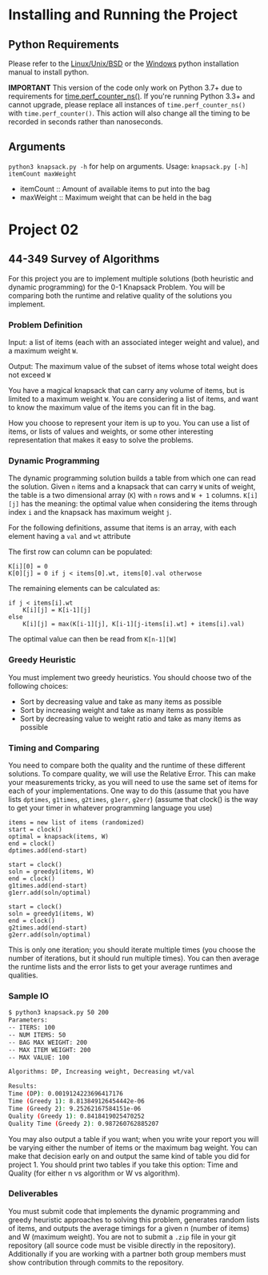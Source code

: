 # Installing and Running the Project

## Python Requirements
Please refer to the [Linux/Unix/BSD](https://docs.python.org/3/using/unix.html#getting-and-installing-the-latest-version-of-python) or the [Windows](https://docs.python.org/3/using/windows.html) python installation manual to install python.

**IMPORTANT** This version of the code only work on Python 3.7+ due to requirements for [time.perf_counter_ns()](https://docs.python.org/3/library/time.html#time.perf_counter_ns). If you're running Python 3.3+ and cannot upgrade, please replace all instances of `time.perf_counter_ns()` with `time.perf_counter()`. This action will also change all the timing to be recorded in seconds rather than nanoseconds.

## Arguments
`python3 knapsack.py -h` for help on arguments.
Usage: `knapsack.py [-h] itemCount maxWeight`
- itemCount :: Amount of available items to put into the bag
- maxWeight :: Maximum weight that can be held in the bag

# Project 02

## 44-349 Survey of Algorithms

For this project you are to implement multiple solutions (both heuristic and dynamic programming) for the 0-1 Knapsack Problem.
You will be comparing both the runtime and relative quality of the solutions you implement.

### Problem Definition

Input: a list of items (each with an associated integer weight and value), and a maximum weight `W`.

Output: The maximum value of the subset of items whose total weight does not exceed `W`

You have a magical knapsack that can carry any volume of items, but is limited to a maximum weight `W`.  You are considering a list of items, and want to know the maximum value of the items you can fit in the bag.

How you choose to represent your item is up to you.  You can use a list of items, or lists of values and weights, or some other interesting representation that makes it easy to solve the problems.

### Dynamic Programming

The dynamic programming solution builds a table from which one can read the solution.  Given `n` items and a knapsack that can carry `W` units of weight, the table is a two dimensional array (`K`) with `n` rows and `W + 1` columns.
`K[i][j]` has the meaning: the optimal value when considering the items through index `i` and the knapsack has maximum weight `j`.

For the following definitions, assume that items is an array, with each element having a `val` and `wt` attribute

The first row can column can be populated:

```
K[i][0] = 0
K[0][j] = 0 if j < items[0].wt, items[0].val otherwose
```

The remaining elements can be calculated as:

```
if j < items[i].wt
    K[i][j] = K[i-1][j]
else
    K[i][j] = max(K[i-1][j], K[i-1][j-items[i].wt] + items[i].val)
```

The optimal value can then be read from `K[n-1][W]`

### Greedy Heuristic

You must implement two greedy heuristics.  You should choose two of the following choices:

* Sort by decreasing value and take as many items as possible
* Sort by increasing weight and take as many items as possible
* Sort by decreasing value to weight ratio and take as many items as possible

### Timing and Comparing

You need to compare both the quality and the runtime of these different solutions.  To compare quality, we will use the Relative Error.  This can make your measurements tricky, as you will need to use the same set of items for each of your implementations.  One way to do this (assume that you have lists `dptimes`, `g1times`, `g2times`, `g1err`, `g2err`) (assume that clock() is the way to get your timer in whatever programming language you use)

```
items = new list of items (randomized)
start = clock()
optimal = knapsack(items, W)
end = clock()
dptimes.add(end-start)

start = clock()
soln = greedy1(items, W)
end = clock()
g1times.add(end-start)
g1err.add(soln/optimal)

start = clock()
soln = greedy1(items, W)
end = clock()
g2times.add(end-start)
g2err.add(soln/optimal)
```

This is only one iteration; you should iterate multiple times (you choose the number of iterations, but it should run multiple times).  You can then average the runtime lists and the error lists to get your average runtimes and qualities.

### Sample IO
```bash
$ python3 knapsack.py 50 200
Parameters:
-- ITERS: 100
-- NUM ITEMS: 50
-- BAG MAX WEIGHT: 200
-- MAX ITEM WEIGHT: 200
-- MAX VALUE: 100

Algorithms: DP, Increasing weight, Decreasing wt/val

Results:
Time (DP): 0.0019124223696417176
Time (Greedy 1): 8.813849126454442e-06
Time (Greedy 2): 9.25262167584151e-06
Quality (Greedy 1): 0.8418419025470252
Quality Time (Greedy 2): 0.987260762885207
```

You may also output a table if you want; when you write your report you will be varying either the number of items or the maximum bag weight.  You can make that decision early on and output the same kind of table you did for project 1.  You should print two tables if you take this option: Time and Quality (for either n vs algorithm or W vs algorithm).

### Deliverables

You must submit code that implements the dynamic programming and greedy heuristic approaches to solving this problem, generates random lists of items, and outputs the average timings for a given n (number of items) and W (maximum weight).  You are not to submit a `.zip` file in your git repository (all source code must be visible directly in the repository).  Additionally if you are working with a partner both group members must show contribution through commits to the repository.
